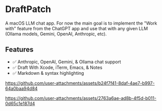 # DraftPatch

A macOS LLM chat app. For now the main goal is to implement the "Work with" feature from the
ChatGPT app and use that with any given LLM (Ollama models, Gemini, OpenAI, Anthropic, etc).

## Features

- ✅ Anthropic, OpenAI, Gemini, & Ollama chat support
- ✅ Draft With Xcode, iTerm, Emacs, & Notes
- ✅ Markdown & syntax highlighting

https://github.com/user-attachments/assets/b24f7f41-8daf-4ae7-b997-64a0baa94d84

https://github.com/user-attachments/assets/2763a6ae-ad8b-4f5d-b011-0d65c1e187d4

